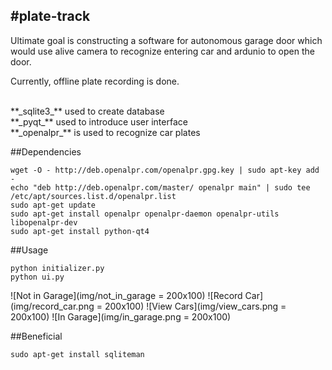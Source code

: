 #plate-track
------------
Ultimate goal is constructing a software for autonomous garage door 
which would use alive camera to recognize entering car and ardunio to
open the door.

Currently, offline plate recording is done. 

<br>
**_sqlite3_** used to create database
<br>
**_pyqt_** used to introduce user interface
<br>
**_openalpr_** is used to recognize car plates


##Dependencies

```
wget -O - http://deb.openalpr.com/openalpr.gpg.key | sudo apt-key add -
echo "deb http://deb.openalpr.com/master/ openalpr main" | sudo tee /etc/apt/sources.list.d/openalpr.list
sudo apt-get update
sudo apt-get install openalpr openalpr-daemon openalpr-utils libopenalpr-dev
sudo apt-get install python-qt4
```

##Usage

```
python initializer.py
python ui.py
```

![Not in Garage](img/not_in_garage = 200x100)
![Record Car](img/record_car.png = 200x100)
![View Cars](img/view_cars.png = 200x100)
![In Garage](img/in_garage.png = 200x100)

##Beneficial

```
sudo apt-get install sqliteman
```






